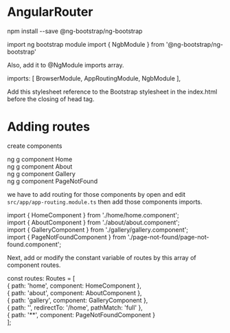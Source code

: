 # AngularRouter

npm install --save @ng-bootstrap/ng-bootstrap

import ng bootstrap module
import { NgbModule } from '@ng-bootstrap/ng-bootstrap'

Also, add it to @NgModule imports array.

imports: [
  BrowserModule,
  AppRoutingModule,
  NgbModule
],


Add this stylesheet reference to the Bootstrap stylesheet in the index.html before the closing of head tag.

<link rel="stylesheet" href="https://maxcdn.bootstrapcdn.com/bootstrap/4.3.1/css/bootstrap.min.css" />


# Adding routes

create components

ng g component Home <br/>
ng g component About <br/>
ng g component Gallery <br/>
ng g component PageNotFound <br/>

we have to add routing for those components by open and edit `src/app/app-routing.module.ts` then add those components imports.

import { HomeComponent } from './home/home.component'; <br/>
import { AboutComponent } from './about/about.component'; <br/>
import { GalleryComponent } from './gallery/gallery.component'; <br/>
import { PageNotFoundComponent } from './page-not-found/page-not-found.component'; <br/>

Next, add or modify the constant variable of routes by this array of component routes.

const routes: Routes = [<br/>
  { path: 'home', component: HomeComponent },<br/>
  { path: 'about', component: AboutComponent },<br/>
  { path: 'gallery', component: GalleryComponent },<br/>
  { path: '', redirectTo: '/home', pathMatch: 'full' },<br/>
  { path: '**', component: PageNotFoundComponent }<br/>
];



